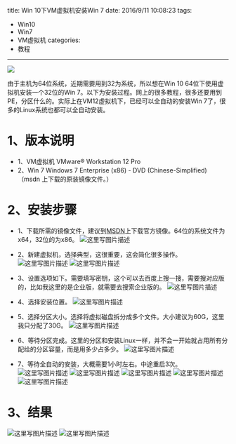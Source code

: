 title: Win 10下VM虚拟机安装Win 7
date: 2016/9/11 10:08:23
tags:
- Win10
- Win7
- VM虚拟机
categories:
- 教程
---

![](http://od68ytlrn.bkt.clouddn.com/win10win7.jpg)

由于主机为64位系统，近期需要用到32为系统，所以想在Win 10 64位下使用虚拟机安装一个32位的Win 7。以下为安装过程。网上的很多教程，很多还要用到PE，分区什么的。实际上在VM12虚拟机下，已经可以全自动的安装Win 7了，很多的Linux系统也都可以全自动安装。

# 1、版本说明
- 1、VM虚拟机
VMware® Workstation 12 Pro
- 2、Win 7
Windows 7 Enterprise (x86) - DVD (Chinese-Simplified) （msdn 上下载的原装镜像文件。）

<!-- more -->

# 2、安装步骤
- 1、下载所需的镜像文件，建议到[MSDN](http://www.itellyou.cn/)上下载官方镜像。64位的系统文件为x64，32位的为x86。
![这里写图片描述](http://p7tst3obo.bkt.clouddn.com/20160911100338188?imageView2/0/interlace/1/q/100|watermark/2/text/Y3lhbmcudGVjaA==/font/Y29uc29sYXM=/fontsize/720/fill/I0Q0RUVGMQ==/dissolve/69/gravity/SouthEast/dx/10/dy/10)

- 2、新建虚拟机，选择典型，这很重要，这会简化很多操作。
![这里写图片描述](http://p7tst3obo.bkt.clouddn.com/20160911100359320?imageView2/0/interlace/1/q/100|watermark/2/text/Y3lhbmcudGVjaA==/font/Y29uc29sYXM=/fontsize/720/fill/I0Q0RUVGMQ==/dissolve/69/gravity/SouthEast/dx/10/dy/10)
![这里写图片描述](http://p7tst3obo.bkt.clouddn.com/20160911100448898?imageView2/0/interlace/1/q/100|watermark/2/text/Y3lhbmcudGVjaA==/font/Y29uc29sYXM=/fontsize/720/fill/I0Q0RUVGMQ==/dissolve/69/gravity/SouthEast/dx/10/dy/10)


- 3、设置选项如下。需要填写密钥，这个可以去百度上搜一搜，需要搜对应版的，比如我这里的是企业版，就需要去搜索企业版的。
![这里写图片描述](http://p7tst3obo.bkt.clouddn.com/20160911100502180?imageView2/0/interlace/1/q/100|watermark/2/text/Y3lhbmcudGVjaA==/font/Y29uc29sYXM=/fontsize/720/fill/I0Q0RUVGMQ==/dissolve/69/gravity/SouthEast/dx/10/dy/10)

- 4、选择安装位置。
![这里写图片描述](http://p7tst3obo.bkt.clouddn.com/20160911100538346?imageView2/0/interlace/1/q/100|watermark/2/text/Y3lhbmcudGVjaA==/font/Y29uc29sYXM=/fontsize/720/fill/I0Q0RUVGMQ==/dissolve/69/gravity/SouthEast/dx/10/dy/10)

- 5、选择分区大小。选择将虚拟磁盘拆分成多个文件。大小建议为60G，这里我只分配了30G。
![这里写图片描述](http://p7tst3obo.bkt.clouddn.com/20160911100633238?imageView2/0/interlace/1/q/100|watermark/2/text/Y3lhbmcudGVjaA==/font/Y29uc29sYXM=/fontsize/720/fill/I0Q0RUVGMQ==/dissolve/69/gravity/SouthEast/dx/10/dy/10)

- 6、等待分区完成。这里的分区和安装Linux一样，并不会一开始就占用所有分配给的分区容量，而是用多少占多少。
![这里写图片描述](http://p7tst3obo.bkt.clouddn.com/20160911100753614?imageView2/0/interlace/1/q/100|watermark/2/text/Y3lhbmcudGVjaA==/font/Y29uc29sYXM=/fontsize/720/fill/I0Q0RUVGMQ==/dissolve/69/gravity/SouthEast/dx/10/dy/10)


- 7、等待全自动的安装，大概需要1小时左右。中途重启3次。
![这里写图片描述](http://p7tst3obo.bkt.clouddn.com/20160911100850369?imageView2/0/interlace/1/q/100|watermark/2/text/Y3lhbmcudGVjaA==/font/Y29uc29sYXM=/fontsize/720/fill/I0Q0RUVGMQ==/dissolve/69/gravity/SouthEast/dx/10/dy/10)
![这里写图片描述](http://p7tst3obo.bkt.clouddn.com/20160911100901494?imageView2/0/interlace/1/q/100|watermark/2/text/Y3lhbmcudGVjaA==/font/Y29uc29sYXM=/fontsize/720/fill/I0Q0RUVGMQ==/dissolve/69/gravity/SouthEast/dx/10/dy/10)
![这里写图片描述](http://p7tst3obo.bkt.clouddn.com/20160911100917760?imageView2/0/interlace/1/q/100|watermark/2/text/Y3lhbmcudGVjaA==/font/Y29uc29sYXM=/fontsize/720/fill/I0Q0RUVGMQ==/dissolve/69/gravity/SouthEast/dx/10/dy/10)
![这里写图片描述](http://p7tst3obo.bkt.clouddn.com/20160911100934838?imageView2/0/interlace/1/q/100|watermark/2/text/Y3lhbmcudGVjaA==/font/Y29uc29sYXM=/fontsize/720/fill/I0Q0RUVGMQ==/dissolve/69/gravity/SouthEast/dx/10/dy/10)
![这里写图片描述](http://p7tst3obo.bkt.clouddn.com/20160911100951963?imageView2/0/interlace/1/q/100|watermark/2/text/Y3lhbmcudGVjaA==/font/Y29uc29sYXM=/fontsize/720/fill/I0Q0RUVGMQ==/dissolve/69/gravity/SouthEast/dx/10/dy/10)


# 3、结果
![这里写图片描述](http://p7tst3obo.bkt.clouddn.com/20160911101039477?imageView2/0/interlace/1/q/100|watermark/2/text/Y3lhbmcudGVjaA==/font/Y29uc29sYXM=/fontsize/720/fill/I0Q0RUVGMQ==/dissolve/69/gravity/SouthEast/dx/10/dy/10)
![这里写图片描述](http://p7tst3obo.bkt.clouddn.com/20160911101047479?imageView2/0/interlace/1/q/100|watermark/2/text/Y3lhbmcudGVjaA==/font/Y29uc29sYXM=/fontsize/720/fill/I0Q0RUVGMQ==/dissolve/69/gravity/SouthEast/dx/10/dy/10)
